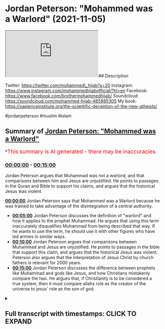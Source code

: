# Jordan Peterson: "Mohammed was a Warlord" (2021-11-05)

<iframe loading='lazy' src='https://www.youtube.com/embed/ilrwPbvXqaE'></iframe>## Description

Twitter: https://twitter.com/mohammed\_hijab?s=20
Instagram: https://www.instagram.com/mohammedhijabofficial/?hl=en
Facebook: https://www.facebook.com/brothermohammedhijab/
Soundcloud: https://soundcloud.com/mohammed-hijab-465985305
My book: https://sapienceinstitute.org/the-scientific-deception-of-the-new-atheists/

\#jordanpeterson #muslim #islam

## Summary of [Jordan Peterson: "Mohammed was a Warlord"](https://www.youtube.com/watch?v=ilrwPbvXqaE)

\*<span style="color:red; font-size:125%">This summary is AI generated - there may be inaccuracies</span>.

### [00:00:00](https://www.youtube.com/watch?v=ilrwPbvXqaE\&t=0) - [00:15:00](https://www.youtube.com/watch?v=ilrwPbvXqaE\&t=900)

Jordan Peterson argues that Muhammad was not a warlord, and that comparisons between him and Jesus are unjustified. He points to passages in the Quran and Bible to support his claims, and argues that the historical Jesus was violent.

**[00:00:00](https://www.youtube.com/watch?v=ilrwPbvXqaE\&t=0)** Jordan Peterson says that Mohammed was a Warlord because he was trained to take advantage of the disintegration of a central authority.

*   **[00:05:00](https://www.youtube.com/watch?v=ilrwPbvXqaE\&t=300)** Jordan Peterson discusses the definition of "warlord" and how it applies to the prophet Muhammad. He argues that using this term inaccurately disqualifies Muhammad from being described that way. If he wants to use the term, he should use it with other figures who have led armies in similar ways.
*   **[00:10:00](https://www.youtube.com/watch?v=ilrwPbvXqaE\&t=600)** Jordan Peterson argues that comparisons between Muhammad and Jesus are unjustified. He points to passages in the bible that support this claim, and argues that the historical Jesus was violent. Peterson also argues that the interpretation of Jesus Christ by church fathers is relevant for 2000 years.
*   **[00:15:00](https://www.youtube.com/watch?v=ilrwPbvXqaE\&t=900)** Jordan Peterson discusses the difference between prophets like Muhammad and gods like Jesus, and how Christians mistakenly compare the two. He argues that, if Christianity is to be considered a true system, then it must compare allahs role as the creator of the universe to jesus' role as the son of god.

<details><summary><h2>Full transcript with timestamps: CLICK TO EXPAND</h2></summary>

[0:00:00](https://youtu.be/ilrwPbvXqaE?t=0) \[Music]\
[0:00:07](https://youtu.be/ilrwPbvXqaE?t=7) how are you guys doing\
[0:00:09](https://youtu.be/ilrwPbvXqaE?t=9) this is insha allah the first of a\
[0:00:11](https://youtu.be/ilrwPbvXqaE?t=11) series of correction videos which we'll\
[0:00:14](https://youtu.be/ilrwPbvXqaE?t=14) be putting forward insha'allah about dr\
[0:00:16](https://youtu.be/ilrwPbvXqaE?t=16) jordan peterson's content especially in\
[0:00:18](https://youtu.be/ilrwPbvXqaE?t=18) relation to islam now for those who know\
[0:00:20](https://youtu.be/ilrwPbvXqaE?t=20) we were meant to be having me and dr\
[0:00:22](https://youtu.be/ilrwPbvXqaE?t=22) jordan peterson a discussion\
[0:00:24](https://youtu.be/ilrwPbvXqaE?t=24) and this discussion was meant to happen\
[0:00:26](https://youtu.be/ilrwPbvXqaE?t=26) actually three times and it was\
[0:00:27](https://youtu.be/ilrwPbvXqaE?t=27) cancelled unfortunately that many times\
[0:00:29](https://youtu.be/ilrwPbvXqaE?t=29) in a span of six months\
[0:00:32](https://youtu.be/ilrwPbvXqaE?t=32) now\
[0:00:33](https://youtu.be/ilrwPbvXqaE?t=33) for whatever reason in fact the third\
[0:00:34](https://youtu.be/ilrwPbvXqaE?t=34) reason was or the third time he gave me\
[0:00:36](https://youtu.be/ilrwPbvXqaE?t=36) the reason that\
[0:00:37](https://youtu.be/ilrwPbvXqaE?t=37) it was because he had other guests and\
[0:00:38](https://youtu.be/ilrwPbvXqaE?t=38) other topics that he wanted to kind of\
[0:00:41](https://youtu.be/ilrwPbvXqaE?t=41) speak about but no problem i know that\
[0:00:42](https://youtu.be/ilrwPbvXqaE?t=42) dr jordan peterson may be watching this\
[0:00:43](https://youtu.be/ilrwPbvXqaE?t=43) now since he we've had such\
[0:00:45](https://youtu.be/ilrwPbvXqaE?t=45) communication for\
[0:00:46](https://youtu.be/ilrwPbvXqaE?t=46) with his team and with himself for over\
[0:00:49](https://youtu.be/ilrwPbvXqaE?t=49) a long span of time so this is the first\
[0:00:52](https://youtu.be/ilrwPbvXqaE?t=52) and probably one of the most important\
[0:00:53](https://youtu.be/ilrwPbvXqaE?t=53) videos about some of the wording that dr\
[0:00:56](https://youtu.be/ilrwPbvXqaE?t=56) jordan peterson has decided to use\
[0:00:59](https://youtu.be/ilrwPbvXqaE?t=59) about the prophet\
[0:01:00](https://youtu.be/ilrwPbvXqaE?t=60) muhammad in\
[0:01:03](https://youtu.be/ilrwPbvXqaE?t=63) his public output this is probably the\
[0:01:04](https://youtu.be/ilrwPbvXqaE?t=64) most developed speech he has on the\
[0:01:06](https://youtu.be/ilrwPbvXqaE?t=66) topic so let's see what he has to say\
[0:01:09](https://youtu.be/ilrwPbvXqaE?t=69) and come back and commentate on it if\
[0:01:11](https://youtu.be/ilrwPbvXqaE?t=71) you look at the figure of christ and i\
[0:01:14](https://youtu.be/ilrwPbvXqaE?t=74) don't care if you're religious or not\
[0:01:15](https://youtu.be/ilrwPbvXqaE?t=75) and i don't even care if christ existed\
[0:01:17](https://youtu.be/ilrwPbvXqaE?t=77) or not and i certainly don't care at the\
[0:01:19](https://youtu.be/ilrwPbvXqaE?t=79) moment about\
[0:01:21](https://youtu.be/ilrwPbvXqaE?t=81) claims to divinity or the lack thereof\
[0:01:23](https://youtu.be/ilrwPbvXqaE?t=83) i'm just speaking as let's say i'm\
[0:01:25](https://youtu.be/ilrwPbvXqaE?t=85) speaking as a secular intellectual\
[0:01:27](https://youtu.be/ilrwPbvXqaE?t=87) i mean as a figure\
[0:01:29](https://youtu.be/ilrwPbvXqaE?t=89) he's a figure of peace i don't think\
[0:01:32](https://youtu.be/ilrwPbvXqaE?t=92) that that's\
[0:01:33](https://youtu.be/ilrwPbvXqaE?t=93) disputable\
[0:01:34](https://youtu.be/ilrwPbvXqaE?t=94) i mean he certainly he wasn't a warlord\
[0:01:37](https://youtu.be/ilrwPbvXqaE?t=97) that's that's one thing that's for\
[0:01:39](https://youtu.be/ilrwPbvXqaE?t=99) certain he never led armies\
[0:01:41](https://youtu.be/ilrwPbvXqaE?t=101) you know whereas that's not the case\
[0:01:43](https://youtu.be/ilrwPbvXqaE?t=103) with muhammad at all muhammad was\
[0:01:45](https://youtu.be/ilrwPbvXqaE?t=105) clearly and indisputably a warlord\
[0:01:48](https://youtu.be/ilrwPbvXqaE?t=108) and so it isn't obvious to me what to\
[0:01:51](https://youtu.be/ilrwPbvXqaE?t=111) make of that\
[0:01:52](https://youtu.be/ilrwPbvXqaE?t=112) except that it's bloody complicated well\
[0:01:55](https://youtu.be/ilrwPbvXqaE?t=115) i think the first thing we have to do is\
[0:01:56](https://youtu.be/ilrwPbvXqaE?t=116) define what a warlord is now this is a\
[0:01:59](https://youtu.be/ilrwPbvXqaE?t=119) definition from collins\
[0:02:01](https://youtu.be/ilrwPbvXqaE?t=121) if you describe a leader of a country or\
[0:02:03](https://youtu.be/ilrwPbvXqaE?t=123) an organization as a warlord collins\
[0:02:06](https://youtu.be/ilrwPbvXqaE?t=126) tells us you are critical of them\
[0:02:08](https://youtu.be/ilrwPbvXqaE?t=128) because they have achieved power by\
[0:02:10](https://youtu.be/ilrwPbvXqaE?t=130) behaving in an aggressive and violent\
[0:02:12](https://youtu.be/ilrwPbvXqaE?t=132) way\
[0:02:14](https://youtu.be/ilrwPbvXqaE?t=134) kimberly martin in\
[0:02:17](https://youtu.be/ilrwPbvXqaE?t=137) a\
[0:02:17](https://youtu.be/ilrwPbvXqaE?t=137) piece that she wrote called warlordism\
[0:02:19](https://youtu.be/ilrwPbvXqaE?t=139) in comparative perspective this is in\
[0:02:21](https://youtu.be/ilrwPbvXqaE?t=141) political science literature she\
[0:02:23](https://youtu.be/ilrwPbvXqaE?t=143) actually defines warlord in four\
[0:02:25](https://youtu.be/ilrwPbvXqaE?t=145) different ways\
[0:02:26](https://youtu.be/ilrwPbvXqaE?t=146) she says number one that they are they\
[0:02:28](https://youtu.be/ilrwPbvXqaE?t=148) trained army uh armed men to take\
[0:02:31](https://youtu.be/ilrwPbvXqaE?t=151) advantage of the disintegration of a\
[0:02:33](https://youtu.be/ilrwPbvXqaE?t=153) central authority to seize control over\
[0:02:35](https://youtu.be/ilrwPbvXqaE?t=155) relatively small slices of territory\
[0:02:37](https://youtu.be/ilrwPbvXqaE?t=157) number two she says that their actions\
[0:02:39](https://youtu.be/ilrwPbvXqaE?t=159) are based on self-interest not ideology\
[0:02:42](https://youtu.be/ilrwPbvXqaE?t=162) number three their authority is based on\
[0:02:44](https://youtu.be/ilrwPbvXqaE?t=164) charisma and patronage\
[0:02:46](https://youtu.be/ilrwPbvXqaE?t=166) ties to their followers and number four\
[0:02:49](https://youtu.be/ilrwPbvXqaE?t=169) this personalistic rule leads to the\
[0:02:51](https://youtu.be/ilrwPbvXqaE?t=171) fragmentation of political and economic\
[0:02:53](https://youtu.be/ilrwPbvXqaE?t=173) arrangements across the country\
[0:02:56](https://youtu.be/ilrwPbvXqaE?t=176) so these are if we look at this now\
[0:02:57](https://youtu.be/ilrwPbvXqaE?t=177) we've got one dictionary definition\
[0:02:59](https://youtu.be/ilrwPbvXqaE?t=179) obviously you can look at other\
[0:03:00](https://youtu.be/ilrwPbvXqaE?t=180) dictionaries but we have one if you want\
[0:03:02](https://youtu.be/ilrwPbvXqaE?t=182) to call it that terminological\
[0:03:03](https://youtu.be/ilrwPbvXqaE?t=183) definition from the literature from the\
[0:03:05](https://youtu.be/ilrwPbvXqaE?t=185) political science\
[0:03:07](https://youtu.be/ilrwPbvXqaE?t=187) literature now jordan peterson is famous\
[0:03:09](https://youtu.be/ilrwPbvXqaE?t=189) for saying you have to be precise in\
[0:03:11](https://youtu.be/ilrwPbvXqaE?t=191) speech i want to say to jordan peterson\
[0:03:14](https://youtu.be/ilrwPbvXqaE?t=194) that unfortunately according to these\
[0:03:16](https://youtu.be/ilrwPbvXqaE?t=196) two definitions using the term warlord\
[0:03:20](https://youtu.be/ilrwPbvXqaE?t=200) is not precise because in fact\
[0:03:23](https://youtu.be/ilrwPbvXqaE?t=203) the prophet would be disqualified from\
[0:03:25](https://youtu.be/ilrwPbvXqaE?t=205) being a warlord as per those definitions\
[0:03:28](https://youtu.be/ilrwPbvXqaE?t=208) why so because the prophet muhammad\
[0:03:31](https://youtu.be/ilrwPbvXqaE?t=211) how did he achieve power\
[0:03:33](https://youtu.be/ilrwPbvXqaE?t=213) now we have to look at obviously you\
[0:03:34](https://youtu.be/ilrwPbvXqaE?t=214) have the meccan period and the medinan\
[0:03:36](https://youtu.be/ilrwPbvXqaE?t=216) period this is the\
[0:03:37](https://youtu.be/ilrwPbvXqaE?t=217) kind of categorization the biographical\
[0:03:40](https://youtu.be/ilrwPbvXqaE?t=220) categorization of the prophet's life you\
[0:03:42](https://youtu.be/ilrwPbvXqaE?t=222) had two major or his premiership as a\
[0:03:44](https://youtu.be/ilrwPbvXqaE?t=224) prophet\
[0:03:45](https://youtu.be/ilrwPbvXqaE?t=225) his time as a prophet he had the meccan\
[0:03:47](https://youtu.be/ilrwPbvXqaE?t=227) period 13 years and then 10 years in the\
[0:03:49](https://youtu.be/ilrwPbvXqaE?t=229) medina period\
[0:03:50](https://youtu.be/ilrwPbvXqaE?t=230) when the prophet was migrating or when\
[0:03:53](https://youtu.be/ilrwPbvXqaE?t=233) he was being boycotted and persecuted\
[0:03:55](https://youtu.be/ilrwPbvXqaE?t=235) and this we know in the seerah in the\
[0:03:57](https://youtu.be/ilrwPbvXqaE?t=237) biography of the prophet\
[0:03:58](https://youtu.be/ilrwPbvXqaE?t=238) was he was being persecuted his friends\
[0:04:00](https://youtu.be/ilrwPbvXqaE?t=240) and followers were being persecuted in\
[0:04:02](https://youtu.be/ilrwPbvXqaE?t=242) in mecca for 13 years\
[0:04:05](https://youtu.be/ilrwPbvXqaE?t=245) there was then a transition period where\
[0:04:07](https://youtu.be/ilrwPbvXqaE?t=247) the prophet sallallahu alaihi wasallam\
[0:04:09](https://youtu.be/ilrwPbvXqaE?t=249) peace and blessings be upon him\
[0:04:11](https://youtu.be/ilrwPbvXqaE?t=251) try to religiously incentivize groups\
[0:04:15](https://youtu.be/ilrwPbvXqaE?t=255) and tribes outside of mecca in order to\
[0:04:17](https://youtu.be/ilrwPbvXqaE?t=257) move away and to move his followers away\
[0:04:19](https://youtu.be/ilrwPbvXqaE?t=259) from such boycott and persecution that\
[0:04:22](https://youtu.be/ilrwPbvXqaE?t=262) they were facing for a very long span of\
[0:04:24](https://youtu.be/ilrwPbvXqaE?t=264) time so he went to taif which is\
[0:04:27](https://youtu.be/ilrwPbvXqaE?t=267) a place outside of mecca and he was he\
[0:04:30](https://youtu.be/ilrwPbvXqaE?t=270) was he was rejected fiercely\
[0:04:33](https://youtu.be/ilrwPbvXqaE?t=273) i mean this is the thing about the\
[0:04:34](https://youtu.be/ilrwPbvXqaE?t=274) prophet muhammad you have to humanize\
[0:04:36](https://youtu.be/ilrwPbvXqaE?t=276) him because he was a man\
[0:04:40](https://youtu.be/ilrwPbvXqaE?t=280) who was an orphan okay think about this\
[0:04:42](https://youtu.be/ilrwPbvXqaE?t=282) for a second he was a man who was an\
[0:04:43](https://youtu.be/ilrwPbvXqaE?t=283) orphan he was a man who buried all of\
[0:04:46](https://youtu.be/ilrwPbvXqaE?t=286) his children except for one\
[0:04:48](https://youtu.be/ilrwPbvXqaE?t=288) he was a man\
[0:04:49](https://youtu.be/ilrwPbvXqaE?t=289) who\
[0:04:50](https://youtu.be/ilrwPbvXqaE?t=290) who his wife died khadija\
[0:04:52](https://youtu.be/ilrwPbvXqaE?t=292) who\
[0:04:53](https://youtu.be/ilrwPbvXqaE?t=293) his uncle died\
[0:04:55](https://youtu.be/ilrwPbvXqaE?t=295) talib who was one of the most\
[0:04:57](https://youtu.be/ilrwPbvXqaE?t=297) protective and actually the central\
[0:04:59](https://youtu.be/ilrwPbvXqaE?t=299) protective figure in his life and this\
[0:05:02](https://youtu.be/ilrwPbvXqaE?t=302) was in the meccan period and he wasn't\
[0:05:03](https://youtu.be/ilrwPbvXqaE?t=303) even a muslim by the way and when that\
[0:05:05](https://youtu.be/ilrwPbvXqaE?t=305) protection went away he had to then seek\
[0:05:08](https://youtu.be/ilrwPbvXqaE?t=308) it from other places so he went to\
[0:05:10](https://youtu.be/ilrwPbvXqaE?t=310) tariff\
[0:05:11](https://youtu.be/ilrwPbvXqaE?t=311) and taif was\
[0:05:13](https://youtu.be/ilrwPbvXqaE?t=313) a neighboring city\
[0:05:15](https://youtu.be/ilrwPbvXqaE?t=315) and they rejected him fiercely and if\
[0:05:17](https://youtu.be/ilrwPbvXqaE?t=317) you look at the the reports of that they\
[0:05:19](https://youtu.be/ilrwPbvXqaE?t=319) threw stones at him they taunted him he\
[0:05:22](https://youtu.be/ilrwPbvXqaE?t=322) was bleeding\
[0:05:24](https://youtu.be/ilrwPbvXqaE?t=324) so much so that his sandals were filled\
[0:05:26](https://youtu.be/ilrwPbvXqaE?t=326) with blood\
[0:05:28](https://youtu.be/ilrwPbvXqaE?t=328) this is the person you're talking about\
[0:05:29](https://youtu.be/ilrwPbvXqaE?t=329) as being a warlord and then after that\
[0:05:32](https://youtu.be/ilrwPbvXqaE?t=332) when he was rejected from that\
[0:05:33](https://youtu.be/ilrwPbvXqaE?t=333) particular city he went to\
[0:05:35](https://youtu.be/ilrwPbvXqaE?t=335) another place which was then called\
[0:05:37](https://youtu.be/ilrwPbvXqaE?t=337) yathrib\
[0:05:38](https://youtu.be/ilrwPbvXqaE?t=338) which would then be called medina where\
[0:05:40](https://youtu.be/ilrwPbvXqaE?t=340) two tribes or clans called\
[0:05:45](https://youtu.be/ilrwPbvXqaE?t=345) now these two tribes they accepted the\
[0:05:47](https://youtu.be/ilrwPbvXqaE?t=347) message of islam\
[0:05:49](https://youtu.be/ilrwPbvXqaE?t=349) and then they decided to put the prophet\
[0:05:51](https://youtu.be/ilrwPbvXqaE?t=351) as the leader of the polity of yathrib\
[0:05:54](https://youtu.be/ilrwPbvXqaE?t=354) so he was made into the leader of the\
[0:05:56](https://youtu.be/ilrwPbvXqaE?t=356) polity of yathrib\
[0:05:58](https://youtu.be/ilrwPbvXqaE?t=358) not through aggression or violence but\
[0:06:00](https://youtu.be/ilrwPbvXqaE?t=360) through popular support and this\
[0:06:02](https://youtu.be/ilrwPbvXqaE?t=362) disqualifies him from being\
[0:06:04](https://youtu.be/ilrwPbvXqaE?t=364) according to the dictionary definition\
[0:06:05](https://youtu.be/ilrwPbvXqaE?t=365) that we've just seen and in fact\
[0:06:07](https://youtu.be/ilrwPbvXqaE?t=367) according to the terminological\
[0:06:08](https://youtu.be/ilrwPbvXqaE?t=368) definition that we've also just seen as\
[0:06:10](https://youtu.be/ilrwPbvXqaE?t=370) well so this is in fact jordan peterson\
[0:06:13](https://youtu.be/ilrwPbvXqaE?t=373) and this is very important for you\
[0:06:14](https://youtu.be/ilrwPbvXqaE?t=374) because it's one of your rules in your\
[0:06:15](https://youtu.be/ilrwPbvXqaE?t=375) book\
[0:06:16](https://youtu.be/ilrwPbvXqaE?t=376) this is imprecise speech\
[0:06:19](https://youtu.be/ilrwPbvXqaE?t=379) it is imprecise imprecise speech in\
[0:06:22](https://youtu.be/ilrwPbvXqaE?t=382) accurate speech\
[0:06:23](https://youtu.be/ilrwPbvXqaE?t=383) and what is really\
[0:06:25](https://youtu.be/ilrwPbvXqaE?t=385) incumbent upon you i think from an\
[0:06:27](https://youtu.be/ilrwPbvXqaE?t=387) intellectual perspective\
[0:06:28](https://youtu.be/ilrwPbvXqaE?t=388) is for you to make a formal retraction\
[0:06:31](https://youtu.be/ilrwPbvXqaE?t=391) about this to say actually i used in\
[0:06:33](https://youtu.be/ilrwPbvXqaE?t=393) precise speech because i used one aspect\
[0:06:37](https://youtu.be/ilrwPbvXqaE?t=397) of this man's life inaccurately to\
[0:06:40](https://youtu.be/ilrwPbvXqaE?t=400) typify his whole character\
[0:06:43](https://youtu.be/ilrwPbvXqaE?t=403) and by the way\
[0:06:44](https://youtu.be/ilrwPbvXqaE?t=404) warlords and i've looked at a lot of\
[0:06:46](https://youtu.be/ilrwPbvXqaE?t=406) your videos because remember we were\
[0:06:47](https://youtu.be/ilrwPbvXqaE?t=407) meant to be speaking to each other for a\
[0:06:48](https://youtu.be/ilrwPbvXqaE?t=408) span of six months and i've seen the\
[0:06:50](https://youtu.be/ilrwPbvXqaE?t=410) majority of your videos i've seen the\
[0:06:51](https://youtu.be/ilrwPbvXqaE?t=411) majority i've read the majority of what\
[0:06:54](https://youtu.be/ilrwPbvXqaE?t=414) you've have you've written even even\
[0:06:56](https://youtu.be/ilrwPbvXqaE?t=416) peer-reviewed stuff by the way the word\
[0:06:58](https://youtu.be/ilrwPbvXqaE?t=418) warlord interestingly you have not used\
[0:06:59](https://youtu.be/ilrwPbvXqaE?t=419) it with any to my knowledge any other\
[0:07:02](https://youtu.be/ilrwPbvXqaE?t=422) person except for the prophet muhammad\
[0:07:04](https://youtu.be/ilrwPbvXqaE?t=424) so if it was about leading armies then\
[0:07:06](https://youtu.be/ilrwPbvXqaE?t=426) why not use that with harry truman who\
[0:07:08](https://youtu.be/ilrwPbvXqaE?t=428) detonated bombs\
[0:07:09](https://youtu.be/ilrwPbvXqaE?t=429) uh on on japan hiroshima and nagasaki\
[0:07:13](https://youtu.be/ilrwPbvXqaE?t=433) why not use it with winston churchill\
[0:07:15](https://youtu.be/ilrwPbvXqaE?t=435) who led campaigns in dresden and hamburg\
[0:07:18](https://youtu.be/ilrwPbvXqaE?t=438) in world war ii\
[0:07:20](https://youtu.be/ilrwPbvXqaE?t=440) okay and which which was targeting\
[0:07:22](https://youtu.be/ilrwPbvXqaE?t=442) civilians the prophet muhammad\
[0:07:24](https://youtu.be/ilrwPbvXqaE?t=444) unequivocally\
[0:07:26](https://youtu.be/ilrwPbvXqaE?t=446) denied the targeting of civilians so why\
[0:07:29](https://youtu.be/ilrwPbvXqaE?t=449) only use it\
[0:07:31](https://youtu.be/ilrwPbvXqaE?t=451) with the prophet muhammad why have you\
[0:07:33](https://youtu.be/ilrwPbvXqaE?t=453) never used it on your public output on\
[0:07:35](https://youtu.be/ilrwPbvXqaE?t=455) your books\
[0:07:36](https://youtu.be/ilrwPbvXqaE?t=456) with any other figure except for the\
[0:07:38](https://youtu.be/ilrwPbvXqaE?t=458) prophet muhammad\
[0:07:40](https://youtu.be/ilrwPbvXqaE?t=460) what kind of\
[0:07:41](https://youtu.be/ilrwPbvXqaE?t=461) exceptionalism is this\
[0:07:43](https://youtu.be/ilrwPbvXqaE?t=463) what kind of\
[0:07:45](https://youtu.be/ilrwPbvXqaE?t=465) fetishization is this what kind of\
[0:07:47](https://youtu.be/ilrwPbvXqaE?t=467) exoticism is this\
[0:07:50](https://youtu.be/ilrwPbvXqaE?t=470) what kind of western gays is this\
[0:07:54](https://youtu.be/ilrwPbvXqaE?t=474) orientalizing the narrative is this\
[0:07:57](https://youtu.be/ilrwPbvXqaE?t=477) you gotta think about this because if it\
[0:07:59](https://youtu.be/ilrwPbvXqaE?t=479) was about leading armies\
[0:08:01](https://youtu.be/ilrwPbvXqaE?t=481) then all of these other figures also led\
[0:08:04](https://youtu.be/ilrwPbvXqaE?t=484) armies\
[0:08:05](https://youtu.be/ilrwPbvXqaE?t=485) more so the biblical figures joshua\
[0:08:08](https://youtu.be/ilrwPbvXqaE?t=488) moses they led armies but when you\
[0:08:10](https://youtu.be/ilrwPbvXqaE?t=490) mentioned their name you don't\
[0:08:12](https://youtu.be/ilrwPbvXqaE?t=492) automatically it doesn't spew off your\
[0:08:14](https://youtu.be/ilrwPbvXqaE?t=494) tongue the term warlord so why is it the\
[0:08:17](https://youtu.be/ilrwPbvXqaE?t=497) case\
[0:08:18](https://youtu.be/ilrwPbvXqaE?t=498) that you've made this exception for the\
[0:08:21](https://youtu.be/ilrwPbvXqaE?t=501) prophet muhammad\
[0:08:23](https://youtu.be/ilrwPbvXqaE?t=503) you are a clinical psychologist\
[0:08:26](https://youtu.be/ilrwPbvXqaE?t=506) you're a clinical psychologist jordan\
[0:08:28](https://youtu.be/ilrwPbvXqaE?t=508) peterson and you also profess\
[0:08:30](https://youtu.be/ilrwPbvXqaE?t=510) self-professed ignorance on the religion\
[0:08:32](https://youtu.be/ilrwPbvXqaE?t=512) of islam\
[0:08:33](https://youtu.be/ilrwPbvXqaE?t=513) the fact that you've used the term\
[0:08:35](https://youtu.be/ilrwPbvXqaE?t=515) warlord\
[0:08:37](https://youtu.be/ilrwPbvXqaE?t=517) to define the prophet muhammad as an\
[0:08:39](https://youtu.be/ilrwPbvXqaE?t=519) adjective as a primary adjective when it\
[0:08:41](https://youtu.be/ilrwPbvXqaE?t=521) comes to the prophet muhammad is almost\
[0:08:44](https://youtu.be/ilrwPbvXqaE?t=524) equivalent to you with a limited data\
[0:08:46](https://youtu.be/ilrwPbvXqaE?t=526) set of information as a clinical\
[0:08:48](https://youtu.be/ilrwPbvXqaE?t=528) psychologist labeling a client or a\
[0:08:51](https://youtu.be/ilrwPbvXqaE?t=531) patient of yours\
[0:08:53](https://youtu.be/ilrwPbvXqaE?t=533) that is the equivalent now what would\
[0:08:55](https://youtu.be/ilrwPbvXqaE?t=535) happen if you did that in practice you\
[0:08:57](https://youtu.be/ilrwPbvXqaE?t=537) would be shunned\
[0:08:58](https://youtu.be/ilrwPbvXqaE?t=538) you would be not except how can you how\
[0:09:00](https://youtu.be/ilrwPbvXqaE?t=540) can you label someone after or only\
[0:09:04](https://youtu.be/ilrwPbvXqaE?t=544) gathering very limited information about\
[0:09:06](https://youtu.be/ilrwPbvXqaE?t=546) them so is this a cognitive bias that\
[0:09:09](https://youtu.be/ilrwPbvXqaE?t=549) exists within you\
[0:09:10](https://youtu.be/ilrwPbvXqaE?t=550) and you have to ask yourself this\
[0:09:11](https://youtu.be/ilrwPbvXqaE?t=551) question because it's some kind of a\
[0:09:13](https://youtu.be/ilrwPbvXqaE?t=553) projection or a scapegoating of the\
[0:09:16](https://youtu.be/ilrwPbvXqaE?t=556) prophet muhammad and islam\
[0:09:18](https://youtu.be/ilrwPbvXqaE?t=558) or is it because you're trying to\
[0:09:19](https://youtu.be/ilrwPbvXqaE?t=559) energize your base\
[0:09:22](https://youtu.be/ilrwPbvXqaE?t=562) which is an alt-right base or is it\
[0:09:24](https://youtu.be/ilrwPbvXqaE?t=564) because you're trying to perpetuate a\
[0:09:26](https://youtu.be/ilrwPbvXqaE?t=566) clash of civilization's narrative or is\
[0:09:29](https://youtu.be/ilrwPbvXqaE?t=569) it because of genuine ignorance in\
[0:09:31](https://youtu.be/ilrwPbvXqaE?t=571) either or any of these situations what\
[0:09:33](https://youtu.be/ilrwPbvXqaE?t=573) is once again incumbent upon you jordan\
[0:09:35](https://youtu.be/ilrwPbvXqaE?t=575) peters and i say this\
[0:09:37](https://youtu.be/ilrwPbvXqaE?t=577) through or out of genuinity\
[0:09:40](https://youtu.be/ilrwPbvXqaE?t=580) honestly and authenticity\
[0:09:42](https://youtu.be/ilrwPbvXqaE?t=582) i think what is incumbent upon you and i\
[0:09:44](https://youtu.be/ilrwPbvXqaE?t=584) know you're watching this i know you're\
[0:09:46](https://youtu.be/ilrwPbvXqaE?t=586) listening to this\
[0:09:48](https://youtu.be/ilrwPbvXqaE?t=588) is that you make an official retraction\
[0:09:50](https://youtu.be/ilrwPbvXqaE?t=590) of this statement\
[0:09:53](https://youtu.be/ilrwPbvXqaE?t=593) otherwise you're going to have so many\
[0:09:55](https://youtu.be/ilrwPbvXqaE?t=595) variables which we've just mentioned\
[0:09:57](https://youtu.be/ilrwPbvXqaE?t=597) that you will not be able to explain\
[0:09:59](https://youtu.be/ilrwPbvXqaE?t=599) that you've used this term with the\
[0:10:01](https://youtu.be/ilrwPbvXqaE?t=601) prophet and you've not used it with any\
[0:10:03](https://youtu.be/ilrwPbvXqaE?t=603) other\
[0:10:04](https://youtu.be/ilrwPbvXqaE?t=604) political leader\
[0:10:06](https://youtu.be/ilrwPbvXqaE?t=606) this is\
[0:10:07](https://youtu.be/ilrwPbvXqaE?t=607) unjustifiable to say the least you've\
[0:10:10](https://youtu.be/ilrwPbvXqaE?t=610) not used it even with biblical prophets\
[0:10:13](https://youtu.be/ilrwPbvXqaE?t=613) which led armies so once again it's\
[0:10:15](https://youtu.be/ilrwPbvXqaE?t=615) unjustifiable\
[0:10:17](https://youtu.be/ilrwPbvXqaE?t=617) now let's move on to the second part of\
[0:10:18](https://youtu.be/ilrwPbvXqaE?t=618) this which is your comparison your false\
[0:10:20](https://youtu.be/ilrwPbvXqaE?t=620) comparison with all jew respect\
[0:10:23](https://youtu.be/ilrwPbvXqaE?t=623) your false comparison of the prophet\
[0:10:25](https://youtu.be/ilrwPbvXqaE?t=625) muhammad sallallahu alaihi wasallam and\
[0:10:28](https://youtu.be/ilrwPbvXqaE?t=628) jesus christ\
[0:10:29](https://youtu.be/ilrwPbvXqaE?t=629) now the first thing is you said that\
[0:10:31](https://youtu.be/ilrwPbvXqaE?t=631) jesus was a figure of peace now we agree\
[0:10:33](https://youtu.be/ilrwPbvXqaE?t=633) with that we love jesus christ as\
[0:10:35](https://youtu.be/ilrwPbvXqaE?t=635) muslims\
[0:10:36](https://youtu.be/ilrwPbvXqaE?t=636) because we must believe that jesus\
[0:10:38](https://youtu.be/ilrwPbvXqaE?t=638) christ was a prophet a messenger and the\
[0:10:40](https://youtu.be/ilrwPbvXqaE?t=640) messiah we must believe in all of that\
[0:10:43](https://youtu.be/ilrwPbvXqaE?t=643) however\
[0:10:45](https://youtu.be/ilrwPbvXqaE?t=645) the question of him being a figure of\
[0:10:47](https://youtu.be/ilrwPbvXqaE?t=647) peace really depends upon your\
[0:10:49](https://youtu.be/ilrwPbvXqaE?t=649) interpretation\
[0:10:50](https://youtu.be/ilrwPbvXqaE?t=650) and if one was going to have a segmented\
[0:10:54](https://youtu.be/ilrwPbvXqaE?t=654) decontextualized and uncharitable\
[0:10:57](https://youtu.be/ilrwPbvXqaE?t=657) reading of jesus christ\
[0:11:00](https://youtu.be/ilrwPbvXqaE?t=660) in the christian tradition okay then one\
[0:11:03](https://youtu.be/ilrwPbvXqaE?t=663) could come to the conclusion that he was\
[0:11:04](https://youtu.be/ilrwPbvXqaE?t=664) not a figure of peace i'll tell you how\
[0:11:07](https://youtu.be/ilrwPbvXqaE?t=667) point number one\
[0:11:08](https://youtu.be/ilrwPbvXqaE?t=668) jesus christ as christologically or\
[0:11:11](https://youtu.be/ilrwPbvXqaE?t=671) understood\
[0:11:12](https://youtu.be/ilrwPbvXqaE?t=672) christologically in this in the sense\
[0:11:14](https://youtu.be/ilrwPbvXqaE?t=674) that protestants and catholics\
[0:11:16](https://youtu.be/ilrwPbvXqaE?t=676) understand him to be\
[0:11:17](https://youtu.be/ilrwPbvXqaE?t=677) is inseparable from the rest of the\
[0:11:19](https://youtu.be/ilrwPbvXqaE?t=679) trinity\
[0:11:20](https://youtu.be/ilrwPbvXqaE?t=680) as such all of those massacres that you\
[0:11:22](https://youtu.be/ilrwPbvXqaE?t=682) see in the old testament\
[0:11:24](https://youtu.be/ilrwPbvXqaE?t=684) of the canaanites and the amalekites and\
[0:11:26](https://youtu.be/ilrwPbvXqaE?t=686) so on\
[0:11:27](https://youtu.be/ilrwPbvXqaE?t=687) are or would be commanded by jesus\
[0:11:30](https://youtu.be/ilrwPbvXqaE?t=690) christ according to this christiological\
[0:11:32](https://youtu.be/ilrwPbvXqaE?t=692) understanding now let me give you one\
[0:11:34](https://youtu.be/ilrwPbvXqaE?t=694) example a very famous verse i'll read it\
[0:11:36](https://youtu.be/ilrwPbvXqaE?t=696) word for word so once again i'm not\
[0:11:37](https://youtu.be/ilrwPbvXqaE?t=697) misquoting anything\
[0:11:39](https://youtu.be/ilrwPbvXqaE?t=699) now first time it was 15 3 okay\
[0:11:42](https://youtu.be/ilrwPbvXqaE?t=702) very famous uh commandment in the old\
[0:11:44](https://youtu.be/ilrwPbvXqaE?t=704) testament\
[0:11:46](https://youtu.be/ilrwPbvXqaE?t=706) now go attack the amalekites\
[0:11:48](https://youtu.be/ilrwPbvXqaE?t=708) and totally destroy all that belongs to\
[0:11:50](https://youtu.be/ilrwPbvXqaE?t=710) them do not spare them put to death men\
[0:11:53](https://youtu.be/ilrwPbvXqaE?t=713) and women children and infants cattle\
[0:11:56](https://youtu.be/ilrwPbvXqaE?t=716) and sheep camels and donkeys\
[0:11:59](https://youtu.be/ilrwPbvXqaE?t=719) i would love for anybody to be able to\
[0:12:02](https://youtu.be/ilrwPbvXqaE?t=722) find a single hadith or a single verse\
[0:12:05](https://youtu.be/ilrwPbvXqaE?t=725) of the quran\
[0:12:06](https://youtu.be/ilrwPbvXqaE?t=726) which states\
[0:12:07](https://youtu.be/ilrwPbvXqaE?t=727) these categories of people to be killed\
[0:12:09](https://youtu.be/ilrwPbvXqaE?t=729) in fact the opposite is there\
[0:12:11](https://youtu.be/ilrwPbvXqaE?t=731) the opposite is in the hadith you are\
[0:12:13](https://youtu.be/ilrwPbvXqaE?t=733) not allowed to kill children you are not\
[0:12:14](https://youtu.be/ilrwPbvXqaE?t=734) allowed to kill non-combatant\
[0:12:16](https://youtu.be/ilrwPbvXqaE?t=736) disbelievers as the prophet muhammad\
[0:12:22](https://youtu.be/ilrwPbvXqaE?t=742) whoever kills a non-combatant not\
[0:12:24](https://youtu.be/ilrwPbvXqaE?t=744) disbeliever he will not smell the\
[0:12:26](https://youtu.be/ilrwPbvXqaE?t=746) fragrance of heaven\
[0:12:27](https://youtu.be/ilrwPbvXqaE?t=747) this is so these categories of people\
[0:12:30](https://youtu.be/ilrwPbvXqaE?t=750) it's there in the old testament and\
[0:12:32](https://youtu.be/ilrwPbvXqaE?t=752) according to the christological\
[0:12:33](https://youtu.be/ilrwPbvXqaE?t=753) understanding jesus is not to be\
[0:12:36](https://youtu.be/ilrwPbvXqaE?t=756) separated from the rest of the trinity\
[0:12:38](https://youtu.be/ilrwPbvXqaE?t=758) so that's the first thing you must say\
[0:12:39](https://youtu.be/ilrwPbvXqaE?t=759) that's the old testament and this is one\
[0:12:40](https://youtu.be/ilrwPbvXqaE?t=760) of many verses i can pull out you know\
[0:12:43](https://youtu.be/ilrwPbvXqaE?t=763) you can go on google and see how many\
[0:12:45](https://youtu.be/ilrwPbvXqaE?t=765) verses there are like this\
[0:12:47](https://youtu.be/ilrwPbvXqaE?t=767) of genocide and massacring\
[0:12:50](https://youtu.be/ilrwPbvXqaE?t=770) that's the first thing the second thing\
[0:12:51](https://youtu.be/ilrwPbvXqaE?t=771) is well look at jesus himself once again\
[0:12:53](https://youtu.be/ilrwPbvXqaE?t=773) we're being uncharitable here if one is\
[0:12:55](https://youtu.be/ilrwPbvXqaE?t=775) being uncharitable and decontextual one\
[0:12:58](https://youtu.be/ilrwPbvXqaE?t=778) may pull out something from john chapter\
[0:12:59](https://youtu.be/ilrwPbvXqaE?t=779) 2 verse 15\
[0:13:01](https://youtu.be/ilrwPbvXqaE?t=781) where it states so he made a whip out of\
[0:13:03](https://youtu.be/ilrwPbvXqaE?t=783) courts and drove them from the temple\
[0:13:05](https://youtu.be/ilrwPbvXqaE?t=785) courts both sheep and cattle he\
[0:13:08](https://youtu.be/ilrwPbvXqaE?t=788) scattered the coins of of the money uh\
[0:13:11](https://youtu.be/ilrwPbvXqaE?t=791) changes and overturned their tables this\
[0:13:13](https://youtu.be/ilrwPbvXqaE?t=793) is violent behavior someone can say\
[0:13:16](https://youtu.be/ilrwPbvXqaE?t=796) a skeptic can say this look at him he's\
[0:13:18](https://youtu.be/ilrwPbvXqaE?t=798) whipping people in the temple or he's\
[0:13:20](https://youtu.be/ilrwPbvXqaE?t=800) turning the table jesus is being very\
[0:13:22](https://youtu.be/ilrwPbvXqaE?t=802) violent\
[0:13:23](https://youtu.be/ilrwPbvXqaE?t=803) according to the new testament\
[0:13:25](https://youtu.be/ilrwPbvXqaE?t=805) and this is in his own life\
[0:13:27](https://youtu.be/ilrwPbvXqaE?t=807) so once again is this a figure of peace\
[0:13:29](https://youtu.be/ilrwPbvXqaE?t=809) once again if we had an uncharitable\
[0:13:32](https://youtu.be/ilrwPbvXqaE?t=812) decontextualized segmented understanding\
[0:13:34](https://youtu.be/ilrwPbvXqaE?t=814) one can say this is not a figure of\
[0:13:35](https://youtu.be/ilrwPbvXqaE?t=815) peace actually because this is qualifies\
[0:13:37](https://youtu.be/ilrwPbvXqaE?t=817) him of being a figure what doesn't\
[0:13:40](https://youtu.be/ilrwPbvXqaE?t=820) what it what are the limits to this term\
[0:13:42](https://youtu.be/ilrwPbvXqaE?t=822) figure of peace do you have to be a\
[0:13:43](https://youtu.be/ilrwPbvXqaE?t=823) pacifist well does one have to be a\
[0:13:45](https://youtu.be/ilrwPbvXqaE?t=825) pacifist to be a figure of peace what if\
[0:13:47](https://youtu.be/ilrwPbvXqaE?t=827) someone engages more does that\
[0:13:48](https://youtu.be/ilrwPbvXqaE?t=828) disqualify them for being a figure of\
[0:13:50](https://youtu.be/ilrwPbvXqaE?t=830) peace that's another thing third thing\
[0:13:51](https://youtu.be/ilrwPbvXqaE?t=831) is book of revelation now in the\
[0:13:53](https://youtu.be/ilrwPbvXqaE?t=833) eschaton\
[0:13:55](https://youtu.be/ilrwPbvXqaE?t=835) eschatologically when jesus christ comes\
[0:13:57](https://youtu.be/ilrwPbvXqaE?t=837) back\
[0:13:58](https://youtu.be/ilrwPbvXqaE?t=838) he will\
[0:13:59](https://youtu.be/ilrwPbvXqaE?t=839) he will let's see what he does coming\
[0:14:02](https://youtu.be/ilrwPbvXqaE?t=842) out of his mouth is a sharp sword with\
[0:14:04](https://youtu.be/ilrwPbvXqaE?t=844) which to strike down the nations he will\
[0:14:06](https://youtu.be/ilrwPbvXqaE?t=846) rule them with an i inceptor\
[0:14:09](https://youtu.be/ilrwPbvXqaE?t=849) he treads\
[0:14:10](https://youtu.be/ilrwPbvXqaE?t=850) the wine press of the fury of the wrath\
[0:14:13](https://youtu.be/ilrwPbvXqaE?t=853) of god almighty\
[0:14:15](https://youtu.be/ilrwPbvXqaE?t=855) so he's going to come back and be\
[0:14:16](https://youtu.be/ilrwPbvXqaE?t=856) violent now\
[0:14:17](https://youtu.be/ilrwPbvXqaE?t=857) these these are things you may say well\
[0:14:19](https://youtu.be/ilrwPbvXqaE?t=859) i don't these are just interpretations\
[0:14:20](https://youtu.be/ilrwPbvXqaE?t=860) of the bible i i know that you have a\
[0:14:22](https://youtu.be/ilrwPbvXqaE?t=862) spiritual kind of metaphorizing approach\
[0:14:25](https://youtu.be/ilrwPbvXqaE?t=865) to the biblical text i'm very aware of\
[0:14:27](https://youtu.be/ilrwPbvXqaE?t=867) that and you may say that that's not the\
[0:14:28](https://youtu.be/ilrwPbvXqaE?t=868) way the historical jesus which\
[0:14:31](https://youtu.be/ilrwPbvXqaE?t=871) i look at or that how i interpret jesus\
[0:14:33](https://youtu.be/ilrwPbvXqaE?t=873) christ but then i have to say to you\
[0:14:34](https://youtu.be/ilrwPbvXqaE?t=874) john prism\
[0:14:36](https://youtu.be/ilrwPbvXqaE?t=876) with all due respect your interpretation\
[0:14:38](https://youtu.be/ilrwPbvXqaE?t=878) of jesus christ\
[0:14:40](https://youtu.be/ilrwPbvXqaE?t=880) is irrelevant in the grand scheme of the\
[0:14:42](https://youtu.be/ilrwPbvXqaE?t=882) christological understanding in for 2000\
[0:14:45](https://youtu.be/ilrwPbvXqaE?t=885) years of history\
[0:14:46](https://youtu.be/ilrwPbvXqaE?t=886) church fathers up until present-day\
[0:14:48](https://youtu.be/ilrwPbvXqaE?t=888) people\
[0:14:48](https://youtu.be/ilrwPbvXqaE?t=888) um scholars of christianity interpret\
[0:14:51](https://youtu.be/ilrwPbvXqaE?t=891) these things as literal okay\
[0:14:53](https://youtu.be/ilrwPbvXqaE?t=893) scholars of christianity almost\
[0:14:57](https://youtu.be/ilrwPbvXqaE?t=897) as a consensus a matter of consensus\
[0:14:59](https://youtu.be/ilrwPbvXqaE?t=899) agree\
[0:15:00](https://youtu.be/ilrwPbvXqaE?t=900) that jesus is inseparable from the\
[0:15:02](https://youtu.be/ilrwPbvXqaE?t=902) trinity so he would be implicated in uh\
[0:15:05](https://youtu.be/ilrwPbvXqaE?t=905) telling people to to to genocide people\
[0:15:07](https://youtu.be/ilrwPbvXqaE?t=907) in the village\
[0:15:09](https://youtu.be/ilrwPbvXqaE?t=909) people uh christians from the church\
[0:15:11](https://youtu.be/ilrwPbvXqaE?t=911) fathers until this present day believe\
[0:15:14](https://youtu.be/ilrwPbvXqaE?t=914) that jesus is going to have a second\
[0:15:15](https://youtu.be/ilrwPbvXqaE?t=915) coming and it will be a physically\
[0:15:17](https://youtu.be/ilrwPbvXqaE?t=917) violent second coming and if you want\
[0:15:19](https://youtu.be/ilrwPbvXqaE?t=919) resources or references of this they are\
[0:15:22](https://youtu.be/ilrwPbvXqaE?t=922) very easy to come by so once again this\
[0:15:24](https://youtu.be/ilrwPbvXqaE?t=924) fake dualism with all due respect all\
[0:15:27](https://youtu.be/ilrwPbvXqaE?t=927) due respect this didactic representation\
[0:15:30](https://youtu.be/ilrwPbvXqaE?t=930) this um\
[0:15:31](https://youtu.be/ilrwPbvXqaE?t=931) dichotomy that you've created figure of\
[0:15:33](https://youtu.be/ilrwPbvXqaE?t=933) peace versus warlord\
[0:15:35](https://youtu.be/ilrwPbvXqaE?t=935) it's like a deck of cards if you just\
[0:15:37](https://youtu.be/ilrwPbvXqaE?t=937) pull one card out falls over it's a\
[0:15:40](https://youtu.be/ilrwPbvXqaE?t=940) false comparison and it relies upon\
[0:15:44](https://youtu.be/ilrwPbvXqaE?t=944) uncharitable cherry-picked examples of\
[0:15:47](https://youtu.be/ilrwPbvXqaE?t=947) the text and this requires a retraction\
[0:15:50](https://youtu.be/ilrwPbvXqaE?t=950) as well in order for with all due\
[0:15:52](https://youtu.be/ilrwPbvXqaE?t=952) respect one's\
[0:15:54](https://youtu.be/ilrwPbvXqaE?t=954) intellectual integrity to be maintained\
[0:15:56](https://youtu.be/ilrwPbvXqaE?t=956) i think at least you should say i\
[0:15:58](https://youtu.be/ilrwPbvXqaE?t=958) suspend judgment until i've done more\
[0:16:00](https://youtu.be/ilrwPbvXqaE?t=960) investigation this is the second point\
[0:16:03](https://youtu.be/ilrwPbvXqaE?t=963) the third point i must say is and this\
[0:16:05](https://youtu.be/ilrwPbvXqaE?t=965) is the last point i will be making why\
[0:16:08](https://youtu.be/ilrwPbvXqaE?t=968) compare\
[0:16:09](https://youtu.be/ilrwPbvXqaE?t=969) what muslims consider as a prophet with\
[0:16:12](https://youtu.be/ilrwPbvXqaE?t=972) what christians consider as a god\
[0:16:15](https://youtu.be/ilrwPbvXqaE?t=975) let me say that one more time muslims\
[0:16:17](https://youtu.be/ilrwPbvXqaE?t=977) believe that prophet muhammad sallallahu\
[0:16:18](https://youtu.be/ilrwPbvXqaE?t=978) alaihi wasallam is the final prophet\
[0:16:21](https://youtu.be/ilrwPbvXqaE?t=981) they believe that he is the final\
[0:16:22](https://youtu.be/ilrwPbvXqaE?t=982) prophet of a long list of prophets\
[0:16:24](https://youtu.be/ilrwPbvXqaE?t=984) abraham moses jesus yes as well jesus\
[0:16:27](https://youtu.be/ilrwPbvXqaE?t=987) yes the messiah and the prophet muhammad\
[0:16:30](https://youtu.be/ilrwPbvXqaE?t=990) we believe that he is um\
[0:16:33](https://youtu.be/ilrwPbvXqaE?t=993) he was sent for all of humanity as the\
[0:16:35](https://youtu.be/ilrwPbvXqaE?t=995) quran states we have not sent you except\
[0:16:37](https://youtu.be/ilrwPbvXqaE?t=997) for all of humanity\
[0:16:38](https://youtu.be/ilrwPbvXqaE?t=998) but christians believe on the other hand\
[0:16:40](https://youtu.be/ilrwPbvXqaE?t=1000) and this by christians i mean here the\
[0:16:43](https://youtu.be/ilrwPbvXqaE?t=1003) vast majority of them across time and in\
[0:16:46](https://youtu.be/ilrwPbvXqaE?t=1006) today's demography\
[0:16:47](https://youtu.be/ilrwPbvXqaE?t=1007) believe that jesus is god\
[0:16:49](https://youtu.be/ilrwPbvXqaE?t=1009) so why are you comparing a prophet\
[0:16:52](https://youtu.be/ilrwPbvXqaE?t=1012) to a god\
[0:16:54](https://youtu.be/ilrwPbvXqaE?t=1014) these are it's not like for like\
[0:16:55](https://youtu.be/ilrwPbvXqaE?t=1015) comparison unless what and this ironic\
[0:16:58](https://youtu.be/ilrwPbvXqaE?t=1018) one has to come into what would at least\
[0:17:00](https://youtu.be/ilrwPbvXqaE?t=1020) be more commensurate with an islamic\
[0:17:03](https://youtu.be/ilrwPbvXqaE?t=1023) understanding of who jesus was which is\
[0:17:04](https://youtu.be/ilrwPbvXqaE?t=1024) a man not a god\
[0:17:06](https://youtu.be/ilrwPbvXqaE?t=1026) in order for you to make that comparison\
[0:17:08](https://youtu.be/ilrwPbvXqaE?t=1028) see subconsciously you're thinking i'm\
[0:17:10](https://youtu.be/ilrwPbvXqaE?t=1030) doing a man-to-man comparison or\
[0:17:12](https://youtu.be/ilrwPbvXqaE?t=1032) unconsciously let's use exactly\
[0:17:14](https://youtu.be/ilrwPbvXqaE?t=1034) the psychoanalytic freudian terms\
[0:17:17](https://youtu.be/ilrwPbvXqaE?t=1037) subconsciously is a vernacular term\
[0:17:18](https://youtu.be/ilrwPbvXqaE?t=1038) right\
[0:17:19](https://youtu.be/ilrwPbvXqaE?t=1039) um speaking to a psychologist so i have\
[0:17:21](https://youtu.be/ilrwPbvXqaE?t=1041) to keep everything tight but what i'm\
[0:17:23](https://youtu.be/ilrwPbvXqaE?t=1043) saying is maybe unconsciously you've\
[0:17:25](https://youtu.be/ilrwPbvXqaE?t=1045) understood that this is a man and this\
[0:17:27](https://youtu.be/ilrwPbvXqaE?t=1047) is a man and we can make a comparison\
[0:17:29](https://youtu.be/ilrwPbvXqaE?t=1049) like for like but according to the\
[0:17:31](https://youtu.be/ilrwPbvXqaE?t=1051) christological understanding\
[0:17:32](https://youtu.be/ilrwPbvXqaE?t=1052) he is a man prophet muhammad sorry yes\
[0:17:36](https://youtu.be/ilrwPbvXqaE?t=1056) prophet muhammad and jesus is a god\
[0:17:38](https://youtu.be/ilrwPbvXqaE?t=1058) what you should be doing if you're being\
[0:17:41](https://youtu.be/ilrwPbvXqaE?t=1061) theologically consistent is comparing\
[0:17:43](https://youtu.be/ilrwPbvXqaE?t=1063) allah to jesus\
[0:17:45](https://youtu.be/ilrwPbvXqaE?t=1065) allah\
[0:17:46](https://youtu.be/ilrwPbvXqaE?t=1066) and the quran is the god of the creator\
[0:17:48](https://youtu.be/ilrwPbvXqaE?t=1068) of the heavens and the earth which we\
[0:17:49](https://youtu.be/ilrwPbvXqaE?t=1069) don't believe can be divided into father\
[0:17:51](https://youtu.be/ilrwPbvXqaE?t=1071) son and holy spirit this is our major\
[0:17:53](https://youtu.be/ilrwPbvXqaE?t=1073) quarrel with christians theological\
[0:17:55](https://youtu.be/ilrwPbvXqaE?t=1075) quarrel this is a bone of contention\
[0:17:58](https://youtu.be/ilrwPbvXqaE?t=1078) we believe that allah\
[0:18:00](https://youtu.be/ilrwPbvXqaE?t=1080) is the creator of all things\
[0:18:02](https://youtu.be/ilrwPbvXqaE?t=1082) that it's not conceivable or\
[0:18:05](https://youtu.be/ilrwPbvXqaE?t=1085) intelligible or pardonable that anybody\
[0:18:08](https://youtu.be/ilrwPbvXqaE?t=1088) with a date of birth can be called god\
[0:18:10](https://youtu.be/ilrwPbvXqaE?t=1090) and that jesus is therefore disqualified\
[0:18:12](https://youtu.be/ilrwPbvXqaE?t=1092) from being god and by the way i think\
[0:18:14](https://youtu.be/ilrwPbvXqaE?t=1094) many christians listening to me right\
[0:18:16](https://youtu.be/ilrwPbvXqaE?t=1096) now resonate with what i'm saying and\
[0:18:18](https://youtu.be/ilrwPbvXqaE?t=1098) you know it and you even resonate with\
[0:18:19](https://youtu.be/ilrwPbvXqaE?t=1099) it they resonate with the fact that\
[0:18:21](https://youtu.be/ilrwPbvXqaE?t=1101) calling a man god god man\
[0:18:24](https://youtu.be/ilrwPbvXqaE?t=1104) this is something which is\
[0:18:25](https://youtu.be/ilrwPbvXqaE?t=1105) unintelligible in the mind of human\
[0:18:27](https://youtu.be/ilrwPbvXqaE?t=1107) beings\
[0:18:30](https://youtu.be/ilrwPbvXqaE?t=1110) and this is the real bone of contention\
[0:18:32](https://youtu.be/ilrwPbvXqaE?t=1112) so why make this false comparison\
[0:18:34](https://youtu.be/ilrwPbvXqaE?t=1114) between christ\
[0:18:35](https://youtu.be/ilrwPbvXqaE?t=1115) who is according to the christian\
[0:18:37](https://youtu.be/ilrwPbvXqaE?t=1117) tradition a god and muhammad who is\
[0:18:39](https://youtu.be/ilrwPbvXqaE?t=1119) according to the islamic tradition a man\
[0:18:40](https://youtu.be/ilrwPbvXqaE?t=1120) in the first place may it be because you\
[0:18:43](https://youtu.be/ilrwPbvXqaE?t=1123) have already accepted the islamic\
[0:18:45](https://youtu.be/ilrwPbvXqaE?t=1125) premise that both of them are men\
[0:18:47](https://youtu.be/ilrwPbvXqaE?t=1127) and if so you're a step closer to islam\
[0:18:50](https://youtu.be/ilrwPbvXqaE?t=1130) and therefore i'm going to end with this\
[0:18:51](https://youtu.be/ilrwPbvXqaE?t=1131) really i invite you to really think\
[0:18:53](https://youtu.be/ilrwPbvXqaE?t=1133) about\
[0:18:54](https://youtu.be/ilrwPbvXqaE?t=1134) islam as a true system\
[0:18:56](https://youtu.be/ilrwPbvXqaE?t=1136) as a true system as a paradigm\
[0:18:58](https://youtu.be/ilrwPbvXqaE?t=1138) replacement\
[0:19:00](https://youtu.be/ilrwPbvXqaE?t=1140) to the christian\
[0:19:01](https://youtu.be/ilrwPbvXqaE?t=1141) system because that might be what you're\
[0:19:03](https://youtu.be/ilrwPbvXqaE?t=1143) looking for\
[0:19:04](https://youtu.be/ilrwPbvXqaE?t=1144) it in fact might be what you need jordan\
[0:19:06](https://youtu.be/ilrwPbvXqaE?t=1146) peterson but at the very least\
[0:19:09](https://youtu.be/ilrwPbvXqaE?t=1149) at the very least jordan peterson do me\
[0:19:11](https://youtu.be/ilrwPbvXqaE?t=1151) one favor\
[0:19:14](https://youtu.be/ilrwPbvXqaE?t=1154) do the right thing and make a retraction\
[0:19:17](https://youtu.be/ilrwPbvXqaE?t=1157) on this point\
[0:19:19](https://youtu.be/ilrwPbvXqaE?t=1159) that\
[0:19:20](https://youtu.be/ilrwPbvXqaE?t=1160) the point of warlord this comparison\
[0:19:23](https://youtu.be/ilrwPbvXqaE?t=1163) say that this is a hasty generalization\
[0:19:25](https://youtu.be/ilrwPbvXqaE?t=1165) it was in your words and you said this\
[0:19:27](https://youtu.be/ilrwPbvXqaE?t=1167) in your book by the way\
[0:19:29](https://youtu.be/ilrwPbvXqaE?t=1169) your newest book 12 rules\
[0:19:31](https://youtu.be/ilrwPbvXqaE?t=1171) it's a low resolution blanket statement\
[0:19:34](https://youtu.be/ilrwPbvXqaE?t=1174) a hyper simplification\
[0:19:37](https://youtu.be/ilrwPbvXqaE?t=1177) you this is your this is your words not\
[0:19:38](https://youtu.be/ilrwPbvXqaE?t=1178) mine a hyper simplification\
[0:19:44](https://youtu.be/ilrwPbvXqaE?t=1184) think about it\
[0:19:58](https://youtu.be/ilrwPbvXqaE?t=1198) you

</details>
